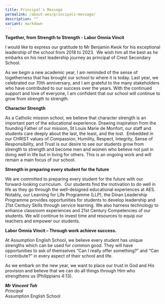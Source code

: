 ```yaml
---
title: Principal's Message
permalink: /about-aes/principals-message/
description: ""
variant: markdown
---
```

**Together, from Strength to Strength - Labor Omnia Vincit**

I would like to express our gratitude to Mr Benjamin Kwok for his exceptional leadership of the school from 2018 to 2023.&nbsp; We wish him all the best as he embarks on his next leadership journey as principal of Crest Secondary School.

As we begin a new academic year, I am reminded of the sense of togetherness that has brought our school to where it is today. Last year, we celebrated our 70th anniversary, and I am grateful to the many stakeholders who have contributed to our success over the years. With the continued support and love of everyone, I am confident that our school will continue to grow from strength to strength.

**Character Strength**

As a Catholic mission school, we believe that character strength is an important part of the educational experience. Drawing inspiration from the founding Father of our mission, St Louis Marie de Monfort, our staff and students care deeply about the last, the least, and the lost. &nbsp;Embedded in our CHRIST values of Compassion, Humility, Respect, Integrity, Sense of Responsibility, and Trust is our desire to see our students grow from strength to strength and become men and women who believe not just in doing well in life but in living for others. This is an ongoing work and will remain a main focus of our school.

**Strength in preparing every student for the future**

We are committed to preparing every student for the future with our forward-looking curriculum. &nbsp;Our students find the motivation to do well in life as they go through the well-designed educational experiences at AES. Notably, our Learning for Life Programme (LLP), the Dinan Leadership Programme provides opportunities for students to develop leadership and 21st Century Skills through service learning. We also harness technology to enhance classroom experiences and 21st Century Competencies of our students. We will continue to invest time and resources to equip our teachers and empower our students.

**Labor Omnia Vincit – Through work achieve success.**

At Assumption English School, we believe every student has unique strengths which can be used for common good. They will have opportunities to ask of themselves “Can I really offer something?” and “Can I contribute?” in every aspect of their school and life.

As we embark on the new year, we want to place our trust in God and His provision and believe that we can do all things through Him who strengthens us (Philippians 4:13).

**_Mr Vincent Toh_** <br>
_Principal_ <br>
Assumption English School